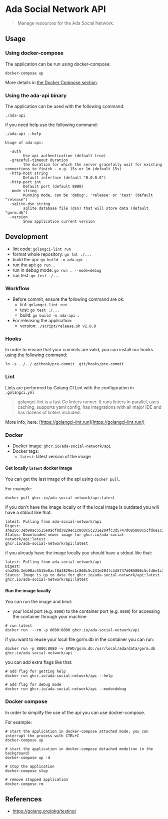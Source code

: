 # Ada Social Network API

> Manage resources for the Ada Social Network.

## Usage

### Using docker-compose

The application can be run using docker-compose:

```shell
docker-compose up
```

More details in [the Docker Compose section](#docker-compose).

### Using the ada-api binary

The application can be used with the following command:

```
./ada-api
```

if you need help use the following command:

```
./ada-api --help

Usage of ada-api:

  -auth
        Use api authentication (default true)
  -graceful-timeout duration
        the duration for which the server gracefully wait for existing connections to finish - e.g. 15s or 1m (default 15s)
  -http-host string
        Default interface (default "0.0.0.0")
  -http-port int
        Default port (default 8080)
  -mode string
        Running mode, can be 'debug', 'release' or 'test' (default "release")
  -sqlite-dsn string
        sqlite database file (dsn) that will store data (default "gorm.db")
  -version
        Show application current version
```

## Development

- lint code: `golangci-lint run`
- format whole repository: `go fmt ./...`
- build the api: `go build -o ada-api .`
- run the api: `go run .`
- run in debug mode: `go run . --mode=debug`
- run test: `go test ./...`

### Workflow

- Before commit, ensure the following command are ok:
  - lint: `golangci-lint run`
  - test: `go test ./...`
  - build: `go build -o ada-api .`
- For releasing the application:
  - version: `./script/release.sh v1.0.0`

### Hooks

In order to ensure that your commits are valid, you can install 
our hooks using the following command: 

```shell
ln -s ../../.githook/pre-commit .git/hooks/pre-commit
```

### Lint

Lints are performed by Golang CI Lint with the configuration in `.golangci.yml`

> golangci-lint is a fast Go linters runner. It runs linters in parallel,
> uses caching, supports yaml config, has integrations with all major IDE
> and has dozens of linters included.

More info, here: [https://golangci-lint.run](https://golangci-lint.run/)

### Docker

- Docker image: `ghcr.io/ada-social-network/api`
- Docker tags: 
  - `latest`: latest version of the image

#### Get locally `latest` docker image

You can get the last image of the api using `docker pull`.

For example:

```shell
docker pull ghcr.io/ada-social-network/api:latest
```

if you don't have the image locally or if the local image is outdated you will
have a stdout like that:

```text
latest: Pulling from ada-social-network/api
Digest: sha256:3eb90ac5515e0acf8d3829ec1c860c5c231e204fc3d5747d085800c5cfd6e1c3
Status: Downloaded newer image for ghcr.io/ada-social-network/api:latest
ghcr.io/ada-social-network/api:latest
```

if you already have the image locally you should have a stdout like that:

```text
latest: Pulling from ada-social-network/api
Digest: sha256:3eb90ac5515e0acf8d3829ec1c860c5c231e204fc3d5747d085800c5cfd6e1c3
Status: Image is up to date for ghcr.io/ada-social-network/api:latest
ghcr.io/ada-social-network/api:latest
```

#### Run the image locally

You can run the image and bind:
 
- your local port (e.g. `8080`) to the container port (e.g. `8080`) for accessing the container through your machine

```shell
# run latest
docker run  --rm -p 8080:8080 ghcr.io/ada-social-network/api
```

if you want to reuse your local file gorm.db in the container you can run:
```shell
docker run -p 8080:8080 -v $PWD/gorm.db:/usr/local/ada/data/gorm.db ghcr.io/ada-social-network/api
```

you can add extra flags like that:

```shell
# add flag for getting help
docker run ghcr.io/ada-social-network/api --help

# add flag for debug mode
docker run ghcr.io/ada-social-network/api --mode=debug
```
### Docker compose

In order to simplify the use of the api you can use docker-compose.

For example: 

```shell
# start the application in docker-compose attached mode, you can interrupt the process with CTRL+C
docker-compose up

# start the application in docker-compose detached mode(run in the background)
docker-compose up -d

# stop the application
docker-compose stop

# remove stopped application
docker-compose rm
```
## References

- https://golang.org/pkg/testing/